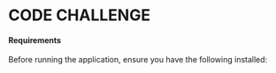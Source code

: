 # CODE CHALLENGE


#### Requirements
Before running the application, ensure you have the following installed:
